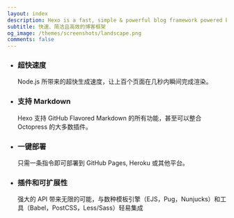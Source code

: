 ```yaml
---
layout: index
description: Hexo is a fast, simple & powerful blog framework powered by Node.js.
subtitle: 快速、简洁且高效的博客框架
og_image: /themes/screenshots/landscape.png
comments: false
---
```


<ul id="intro-feature-list">
  <li class="intro-feature-wrap">
    <div class="intro-feature">
      <div class="intro-feature-icon">
        <i class="fa fa-bolt"></i>
      </div>
      <h3 class="intro-feature-title">超快速度</h3>
      <p class="intro-feature-desc">Node.js 所带来的超快生成速度，让上百个页面在几秒内瞬间完成渲染。</p>
    </div>
  </li>
  <li class="intro-feature-wrap">
    <div class="intro-feature">
      <div class="intro-feature-icon">
        <i class="fa fa-pencil"></i>
      </div>
      <h3 class="intro-feature-title">支持 Markdown</h3>
      <p class="intro-feature-desc">Hexo 支持 GitHub Flavored Markdown 的所有功能，甚至可以整合 Octopress 的大多数插件。</p>
    </div></li><li class="intro-feature-wrap">
    <div class="intro-feature">
      <div class="intro-feature-icon">
        <i class="fa fa-cloud-upload"></i>
      </div>
      <h3 class="intro-feature-title">一键部署</h3>
        <p class="intro-feature-desc">只需一条指令即可部署到 GitHub Pages, Heroku 或其他平台。</p>
      </div></li><li class="intro-feature-wrap">
    <div class="intro-feature">
      <div class="intro-feature-icon">
        <i class="fa fa-cog"></i>
      </div>
      <h3 class="intro-feature-title">插件和可扩展性</h3>
      <p class="intro-feature-desc">强大的 API 带来无限的可能，与数种模板引擎（EJS，Pug，Nunjucks）和工具（Babel，PostCSS，Less/Sass）轻易集成</p>
    </div>
  </li>
</ul>
